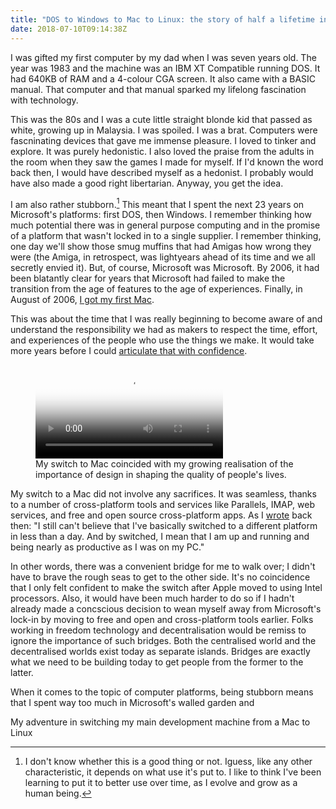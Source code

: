 ```yaml
---
title: "DOS to Windows to Mac to Linux: the story of half a lifetime in computing platforms"
date: 2018-07-10T09:14:38Z
---
```


I was gifted my first computer by my dad when I was seven years old. The year was 1983 and the machine was an IBM XT Compatible running DOS. It had 640KB of RAM and a 4-colour CGA screen. It also came with a BASIC manual. That computer and that manual sparked my lifelong fascination with technology.

This was the 80s and I was a cute little straight blonde kid that passed as white, growing up in Malaysia. I was spoiled. I was a brat. Computers were fascninating devices that gave me immense pleasure. I loved to tinker and explore. It was purely hedonistic. I also loved the praise from the adults in the room when they saw the games I made for myself. If I'd known the word back then, I would have described myself as a hedonist. I probably would have also made a good right libertarian. Anyway, you get the idea. 

I am also rather stubborn.[^1] This meant that I spent the next 23 years on Microsoft's platforms: first DOS, then Windows. I remember thinking how much potential there was in general purpose computing and in the promise of a platform that wasn't locked in to a single supplier. I remember thinking, one day we'll show those smug muffins that had Amigas how wrong they were (the Amiga, in retrospect, was lightyears ahead of its time and we all secretly envied it). But, of course, Microsoft was Microsoft. By 2006, it had been blatantly clear for years that Microsoft had failed to make the transition from the age of features to the age of experiences. Finally, in August of 2006, [I got my first Mac](https://2018.ar.al/681/).

This was about the time that I was really beginning to become aware of and understand the responsibility we had as makers to respect the time, effort, and experiences of the people who use the things we make. It would take more years before I could [articulate that with confidence](http://www.breakingthin.gs/this-is-all-there-is.html).

<figure>
  <video poster='https://2017.ind.ie/ux-talk/images/poster-ux-talk.jpg'>
    <source src='https://player.vimeo.com/external/133430959.hd.mp4?s=8a96e7ede72482a65add5610be0271eb&profile_id=119' type='video/mp4'>
    <source src='https://ind.ie/videos/ux-talk/ux-talk.webm' type='video/webm'>
    <source src='https://ind.ie/videos/ux-talk/ux-talk.ogv' type='video/ogg'>
    <p><a href='https://2017.ind.ie/ux-talk/'>Watch Superheroes & Villains in Design</a></p>
  </video>
  <figcaption>My switch to Mac coincided with my growing realisation of the importance of design in shaping the quality of people's lives.</figcaption>
</figure>

My switch to a Mac did not involve any sacrifices. It was seamless, thanks to a number of cross-platform tools and services like Parallels, IMAP, web services, and free and open source cross-platform apps. As I [wrote](ttps://2018.ar.al/681/) back then: "I still can't believe that I've basically switched to a different platform in less than a day. And by switched, I mean that I am up and running and being nearly as productive as I was on my PC."

In other words, there was a convenient bridge for me to walk over; I didn't have to brave the rough seas to get to the other side. It's no coincidence that I only felt confident to make the switch after Apple moved to using Intel processors. Also, it would have been much harder to do so if I hadn't already made a concscious decision to wean myself away from Microsoft's lock-in by moving to free and open and cross-platform tools earlier. Folks working in freedom technology and decentralisation would be remiss to ignore the importance of such bridges. Both the centralised world and the decentralised worlds exist today as separate islands. Bridges are exactly what we need to be building today to get people from the former to the latter.




[^1]: I don't know whether this is a good thing or not. Iguess, like any other characteristic, it depends on what use it's put to. I like to think I've been learning to put it to better use over time, as I evolve and grow as a human being.

When it comes to the topic of computer platforms, being stubborn means that I spent way too much in Microsoft's walled garden and

My adventure in switching my main development machine from a Mac to Linux 